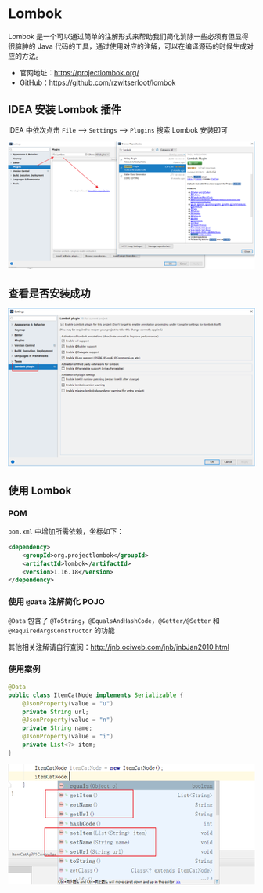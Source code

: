 # Lombok

Lombok 是一个可以通过简单的注解形式来帮助我们简化消除一些必须有但显得很臃肿的 Java 代码的工具，通过使用对应的注解，可以在编译源码的时候生成对应的方法。

- 官网地址：https://projectlombok.org/
- GitHub：https://github.com/rzwitserloot/lombok

## IDEA 安装 Lombok 插件

IDEA 中依次点击 `File` --> `Settings` --> `Plugins` 搜索 Lombok 安装即可

![img](./assets/Lusifer1512345603.png)

## 查看是否安装成功

![img](./assets/Lusifer1512345786.png)

## 使用 Lombok

### POM

`pom.xml` 中增加所需依赖，坐标如下：

```xml
<dependency>
    <groupId>org.projectlombok</groupId>
    <artifactId>lombok</artifactId>
    <version>1.16.18</version>
</dependency>
```

### 使用 `@Data` 注解简化 POJO

`@Data` 包含了 `@ToString`，`@EqualsAndHashCode`，`@Getter/@Setter` 和 `@RequiredArgsConstructor` 的功能

其他相关注解请自行查阅：http://jnb.ociweb.com/jnb/jnbJan2010.html

### 使用案例

```java
@Data
public class ItemCatNode implements Serializable {
    @JsonProperty(value = "u")
    private String url;
    @JsonProperty(value = "n")
    private String name;
    @JsonProperty(value = "i")
    private List<?> item;
}
```

![img](./assets/Lusifer1512346835.png)

